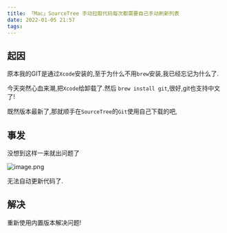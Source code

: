 ```yaml
---
title: 「Mac」SourceTree 手动拉取代码每次都需要自己手动刷新列表
date: 2022-01-05 21:57
tags:
---
```


## 起因

原本我的GIT是通过`Xcode`安装的,至于为什么不用`brew`安装,我已经忘记为什么了.

今天突然心血来潮,把`Xcode`给卸载了.然后 `brew install git`,很好,git也支持中文了!

既然版本最新了,那就顺手在`SourceTree`的`Git`使用自己下载的吧,

## 事发

没想到这样一来就出问题了

![image.png](3409847682.png)

无法自动更新代码了.

## 解决

重新使用内置版本解决问题!
